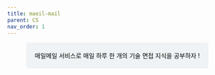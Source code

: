 ```yaml
---
title: maeil-mail
parent: CS
nav_order: 1
---
```

<div style="text-align: center; display: flex;
    flex-direction: column;
    align-items: center;">
    <div style="color: black; background-color: #F0F3F5; border-radius: 5px; padding: 20px;">
    매일메일 서비스로 매일 하루 한 개의 기술 면접 지식을 공부하자 !
    </div>
</div>
